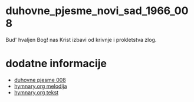 # duhovne_pjesme_novi_sad_1966_008
Bud' hvaljen Bog! nas Krist izbavi od krivnje i prokletstva zlog.

# dodatne informacije
- [duhovne pjesme 008](https://scifidelityorchestra.com/~schef/documents/duhovne_pjesme_novi_sad_1966_original.pdf#page=12)
- [hymnary.org melodija](https://hymnary.org/tune/st_petersburg_bortnianski)
- [hymnary.org tekst](https://hymnary.org/text/creator_spirit_by_whose_aid)
